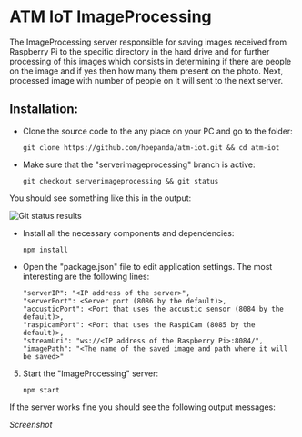# ATM IoT ImageProcessing
The ImageProcessing server responsible for saving images received from Raspberry Pi to the specific directory in the hard drive and for further processing of this images which consists in determining if there are people on the image and if yes then how many them present on the photo. Next, processed image with number of people on it will sent to the next server.

## Installation:
+ Clone the source code to the any place on your PC and go to the folder:

    ```
    git clone https://github.com/hpepanda/atm-iot.git && cd atm-iot
    ```
+ Make sure that the "serverimageprocessing" branch is active:

    ```
    git checkout serverimageprocessing && git status
    ```
You should see something like this in the output:

  ![Git status results](https://cloud.githubusercontent.com/assets/20835203/17596563/b6064f34-5ffa-11e6-8f76-3a9574217b68.png)

+ Install all the necessary components and dependencies:

    ```
    npm install
    ```
+ Open the "package.json" file to edit application settings. The most interesting are the following lines:

    ```
    "serverIP": "<IP address of the server>",
    "serverPort": <Server port (8086 by the default)>,
    "accusticPort": <Port that uses the accustic sensor (8084 by the default)>,
    "raspicamPort": <Port that uses the RaspiCam (8085 by the default)>,
    "streamUri": "ws://<IP address of the Raspberry Pi>:8084/",
    "imagePath": "<The name of the saved image and path where it will be saved>"
    ```
5. Start the "ImageProcessing" server:

    ```
    npm start
    ```
If the server works fine you should see the following output messages:

*Screenshot*
